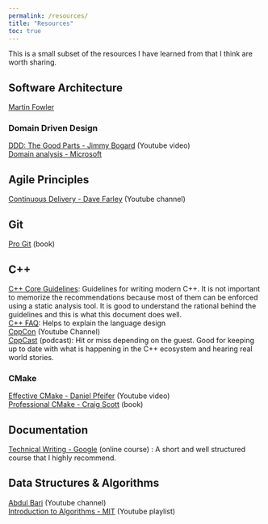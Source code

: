 ```yaml
---
permalink: /resources/
title: "Resources"
toc: true
---
```


This is a small subset of the resources I have learned from that I think are worth sharing.

## Software Architecture

[Martin Fowler](https://martinfowler.com/architecture/)

### Domain Driven Design

[DDD: The Good Parts - Jimmy Bogard](https://www.youtube.com/watch?v=U6CeaA-Phqo) (Youtube video)  
[Domain analysis - Microsoft](https://docs.microsoft.com/en-us/azure/architecture/microservices/model/domain-analysis)

## Agile Principles

[Continuous Delivery - Dave Farley](https://www.youtube.com/c/ContinuousDelivery/videos?view=0&sort=p&flow=grid) (Youtube channel)

## Git

[Pro Git](https://git-scm.com/book/en/v2) (book)

## C++

[C++ Core Guidelines](https://isocpp.github.io/CppCoreGuidelines/CppCoreGuidelines): Guidelines for writing modern C++. It is not important to memorize the recommendations because most of them can be enforced using a static analysis tool. It is good to understand the rational behind the guidelines and this is what this document does well.  
[C++ FAQ](https://isocpp.org/faq): Helps to explain the language design  
[CppCon](https://www.youtube.com/user/CppCon/videos?view=0&sort=p&flow=grid) (Youtube Channel)  
[CppCast](https://open.spotify.com/show/3NPVzS05lvJLv3ovgF3OAP) (podcast): Hit or miss depending on the guest. Good for keeping up to date with what is happening in the C++ ecosystem and hearing real world stories.

### CMake

[Effective CMake - Daniel Pfeifer](https://www.youtube.com/watch?v=bsXLMQ6WgIk) (Youtube video)  
[Professional CMake - Craig Scott](https://crascit.com/professional-cmake) (book)

## Documentation

[Technical Writing - Google](https://developers.google.com/tech-writing/overview) (online course) : A short and well structured course that I highly recommend.

## Data Structures & Algorithms

[Abdul Bari](https://www.youtube.com/channel/UCZCFT11CWBi3MHNlGf019nw/videos?view=0&sort=p&flow=grid) (Youtube channel)  
[Introduction to Algorithms - MIT](https://www.youtube.com/watch?v=HtSuA80QTyo&list=PLUl4u3cNGP61Oq3tWYp6V_F-5jb5L2iHb) (Youtube playlist)
